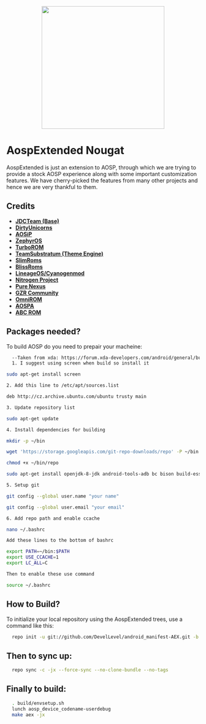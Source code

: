 <p align="center">
<img src="https://github.com/AospExtended/manifest/raw/7.1.1/aex_logo.png" width="320px" height="320px" > 
</p>

AospExtended Nougat
===========
AospExtended is just an extension to AOSP, through which we 
are trying to provide a stock AOSP experience along with some important 
customization features. We have cherry-picked the features from many 
other projects and hence we are very thankful to them.

Credits
-------
* [**JDCTeam (Base)**](https://github.com/AOSP-JF-MM)
* [**DirtyUnicorns**](https://github.com/DirtyUnicorns)
* [**AOSiP**](https://github.com/AOSIP)
* [**ZephyrOS**](https://github.com/Zephyr-OS)
* [**TurboROM**](https://github.com/TurboROM)
* [**TeamSubstratum (Theme Engine)**](https://github.com/Substratum)
* [**SlimRoms**](https://github.com/SlimRoms)
* [**BlissRoms**](https://github.com/BlissRoms)
* [**LineageOS/Cyanogenmod**](https://github.com/LineageOS)
* [**Nitrogen Project**](https://github.com/nitrogen-project)
* [**Pure Nexus**](https://github.com/PureNexusProject)
* [**GZR Community**](https://plus.google.com/communities/109330559573276360638)
* [**OmniROM**](https://github.com/omnirom/)
* [**AOSPA**](https://github.com/aospa/)
* [**ABC ROM**](https://github.com/ezio84)

Packages needed?
-------------

To build AOSP do you need to prepair your macheine:

```bash
  --Taken from xda: https://forum.xda-developers.com/android/general/build-aosp-extended-ubuntu-18-04-bionic-t3796500--
  1. I suggest using screen when build so install it

sudo apt-get install screen

2. Add this line to /etc/apt/sources.list

deb http://cz.archive.ubuntu.com/ubuntu trusty main

3. Update repository list

sudo apt-get update

4. Install dependencies for building

mkdir -p ~/bin

wget 'https://storage.googleapis.com/git-repo-downloads/repo' -P ~/bin

chmod +x ~/bin/repo

sudo apt-get install openjdk-8-jdk android-tools-adb bc bison build-essential curl flex g++-multilib gcc-multilib gnupg gperf imagemagick lib32ncurses5-dev lib32readline-dev lib32z1-dev libesd0-dev liblz4-tool libncurses5-dev libsdl1.2-dev libssl-dev libwxgtk3.0-dev libxml2 libxml2-utils lzop pngcrush rsync schedtool squashfs-tools xsltproc yasm zip zlib1g-dev git-core python

5. Setup git

git config --global user.name "your name"

git config --global user.email "your email"

6. Add repo path and enable ccache

nano ~/.bashrc

Add these lines to the bottom of bashrc

export PATH=~/bin:$PATH
export USE_CCACHE=1
export LC_ALL=C

Then to enable these use command

source ~/.bashrc
```

How to Build?
-------------

To initialize your local repository using the AospExtended trees, use a 
command like this:

```bash
  repo init -u git://github.com/DevelLevel/android_manifest-AEX.git -b 7.x
```
  
Then to sync up:
----------------

```bash
  repo sync -c -jx --force-sync --no-clone-bundle --no-tags
```
Finally to build:
-----------------

```bash
  . build/envsetup.sh
  lunch aosp_device_codename-userdebug
  make aex -jx
```


